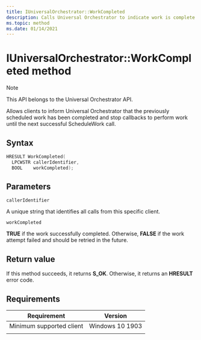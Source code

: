 ```yaml
---
title: IUniversalOrchestrator::WorkCompleted
description: Calls Universal Orchestrator to indicate work is complete
ms.topic: method
ms.date: 01/14/2021
---
```


# IUniversalOrchestrator::WorkCompleted method

> [!NOTE] 
> This API belongs to the Universal Orchestrator API.

Allows clients to inform Universal Orchestrator that the previously scheduled work has been completed and stop callbacks to perform work until the next successful ScheduleWork call.

## Syntax

```C++
HRESULT WorkCompleted(
  LPCWSTR callerIdentifier,
  BOOL    workCompleted);
```

## Parameters

`callerIdentifier`

A unique string that identifies all calls from this specific client.

`workCompleted`

**TRUE** if the work successfully completed. Otherwise, **FALSE** if the work attempt failed and should be retried in the future. 

## Return value
If this method succeeds, it returns **S_OK**.  Otherwise, it returns an **HRESULT** error code.

## Requirements

| Requirement | Version |
|---|---|
| Minimum supported client | Windows 10 1903 |
|   |   |



 

 



